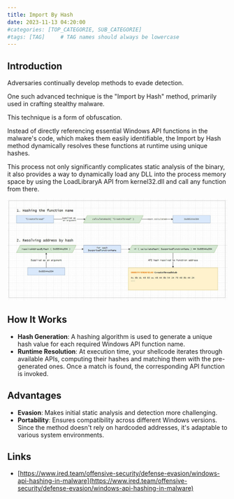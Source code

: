 ```yaml
---
title: Import By Hash
date: 2023-11-13 04:20:00
#categories: [TOP_CATEGORIE, SUB_CATEGORIE]
#tags: [TAG]     # TAG names should always be lowercase
---
```


## Introduction

Adversaries continually develop methods to evade detection. 

One such advanced technique is the "Import by Hash" method, primarily used in crafting stealthy malware.

This technique is a form of obfuscation. 

Instead of directly referencing essential Windows API functions in the malware's code, which makes them easily identifiable, the Import by Hash method dynamically resolves these functions at runtime using unique hashes. 

This process not only significantly complicates static analysis of the binary, it also provides a way to dynamically load any DLL into the process memory space by using the LoadLibraryA API from kernel32.dll and call any function from there.

![Import By Hash](/assets/img/import-by-hash.jpg)

## How It Works

- **Hash Generation**: A hashing algorithm is used to generate a unique hash value for each required Windows API function name. 
- **Runtime Resolution**: At execution time, your shellcode iterates through available APIs, computing their hashes and matching them with the pre-generated ones. Once a match is found, the corresponding API function is invoked.

## Advantages

- **Evasion**: Makes initial static analysis and detection more challenging.
- **Portability**: Ensures compatibility across different Windows versions. Since the method doesn't rely on hardcoded addresses, it's adaptable to various system environments.

## Links

- [https://www.ired.team/offensive-security/defense-evasion/windows-api-hashing-in-malware](https://www.ired.team/offensive-security/defense-evasion/windows-api-hashing-in-malware)
